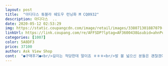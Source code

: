 ```yaml
---
layout: post 
title:  "아디다스 튜블라 쉐도우 런닝화 M CQ0932" 
description: 아디다스  ..
date: 2020-05-12 02:53:29 
img: https://static.coupangcdn.com/image/retail/images/338071301887079-8bd918f4-43ff-4112-ab9e-1b26d85f976e.jpg 
linkUrl: https://link.coupang.com/re/AFFSDP?lptag=AF3600438&subid=ahnPublicAsk&pageKey=1338835744&itemId=2365393485&vendorItemId=70361657370&traceid=V0-113-3028821aecf236d7 
categories: [1007] 
color: 5A8DF3 
price: 37100 
author: Ask View Shop 
cont:  "●구매후기●<br/>길이는 적당한데 말이죠 ㅎㅎㅎ<br/>발 볼 넓으신 분들은 괜찮겠어요.<br/> 정사이즈 시켰는데 한치수가 더 큰 느낌이 나서 당황 ㅎㅎ<br/>발목부분이 실켜서 피나요<br/>발이 조금 불편해요<br/>신발신을때 힘들어요 늘어나질 않아요<br/>" 
---
```

